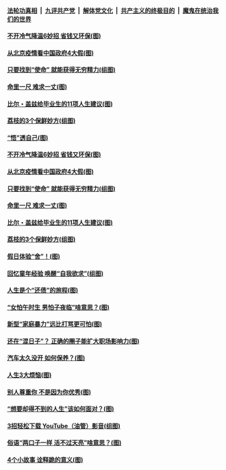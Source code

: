 

####  [法轮功真相](../../../../basic/blob/master/README.md?t=06230802) &nbsp;|&nbsp; [九评共产党](../../../../9ping.md/blob/master/README.md?t=06230802) &nbsp;|&nbsp; [解体党文化](../../../../jtdwh.md/blob/master/README.md?t=06230802)  &nbsp;|&nbsp; [共产主义的终极目的](../../../../gczydzjmd.md/blob/master/README.md?t=06230802) &nbsp;|&nbsp; [魔鬼在统治我们的世界](../../../../mgztzwmdsj.md/blob/master/README.md?t=06230802) 

#### [不开冷气降温6妙招 省钱又环保(图)](../pages/p8/937329.md?t=06230802) 

#### [从北京疫情看中国政府4大假(图)](../pages/p8/937196.md?t=06230802) 

#### [只要找到“使命” 就能获得无穷精力(组图)](../pages/p8/937159.md?t=06230802) 

#### [命里一尺 难求一丈(图)](../pages/p8/936782.md?t=06230802) 

#### [比尔・盖兹给毕业生的11项人生建议(图)](../pages/p8/936231.md?t=06230802) 

#### [荔枝的3个保鲜妙方(组图)](../pages/p8/936950.md?t=06230802) 

#### [“悟”透自己(图)](../pages/p8/936972.md?t=06230802) 

#### [不开冷气降温6妙招 省钱又环保(图)](../pages/p8/937329.md?t=06230802) 

#### [从北京疫情看中国政府4大假(图)](../pages/p8/937196.md?t=06230802) 

#### [只要找到“使命” 就能获得无穷精力(组图)](../pages/p8/937159.md?t=06230802) 

#### [命里一尺 难求一丈(图)](../pages/p8/936782.md?t=06230802) 

#### [比尔・盖兹给毕业生的11项人生建议(图)](../pages/p8/936231.md?t=06230802) 

#### [荔枝的3个保鲜妙方(组图)](../pages/p8/936950.md?t=06230802) 

#### [假日体验“舍”！(图)](../pages/p8/937183.md?t=06230802) 

#### [回忆童年经验 唤醒“自我欲求”(组图)](../pages/p8/937082.md?t=06230802) 

#### [人生是个“还债”的旅程(图)](../pages/p8/936768.md?t=06230802) 

#### [“女怕午时生 男怕子夜临”啥意思？(图)](../pages/p8/937081.md?t=06230802) 

#### [新型“家庭暴力”远比打骂更可怕(图)](../pages/p8/936230.md?t=06230802) 

#### [还在“混日子”？ 正确的圈子能扩大职场影响力(图)](../pages/p8/937049.md?t=06230802) 

#### [汽车太久没开 如何保养？(图)](../pages/p8/937035.md?t=06230802) 

#### [人生3大烦恼(图)](../pages/p8/936959.md?t=06230802) 

#### [别人尊重你 不是因为你优秀(图)](../pages/p8/936253.md?t=06230802) 

#### [“想要却得不到的人生”该如何面对？(图)](../pages/p8/936933.md?t=06230802) 

#### [3招轻松下载 YouTube（油管）影音(组图)](../pages/p8/936922.md?t=06230802) 

#### [俗语“两口子一样 活不过天亮”啥意思？(图)](../pages/p8/936917.md?t=06230802) 

#### [4个小故事 诠释跪的意义(图)](../pages/p8/936353.md?t=06230802) 

